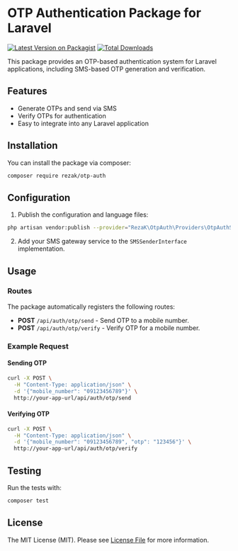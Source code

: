 # OTP Authentication Package for Laravel

[![Latest Version on Packagist](https://img.shields.io/packagist/v/rezak/otp-auth.svg?style=flat-square)](https://packagist.org/packages/rezak/otp-auth)
[![Total Downloads](https://img.shields.io/packagist/dt/rezak/otp-auth.svg?style=flat-square)](https://packagist.org/packages/rezak/otp-auth)

This package provides an OTP-based authentication system for Laravel applications, including SMS-based OTP generation and verification.

## Features
- Generate OTPs and send via SMS
- Verify OTPs for authentication
- Easy to integrate into any Laravel application

## Installation

You can install the package via composer:

```bash
composer require rezak/otp-auth
```

## Configuration

1. Publish the configuration and language files:

```bash
php artisan vendor:publish --provider="RezaK\OtpAuth\Providers\OtpAuthServiceProvider"
```

2. Add your SMS gateway service to the `SMSSenderInterface` implementation.

## Usage

### Routes

The package automatically registers the following routes:

- **POST** `/api/auth/otp/send` - Send OTP to a mobile number.
- **POST** `/api/auth/otp/verify` - Verify OTP for a mobile number.

### Example Request

#### Sending OTP
```bash
curl -X POST \
  -H "Content-Type: application/json" \
  -d '{"mobile_number": "09123456789"}' \
  http://your-app-url/api/auth/otp/send
```

#### Verifying OTP
```bash
curl -X POST \
  -H "Content-Type: application/json" \
  -d '{"mobile_number": "09123456789", "otp": "123456"}' \
  http://your-app-url/api/auth/otp/verify
```

## Testing

Run the tests with:

```bash
composer test
```

## License

The MIT License (MIT). Please see [License File](LICENSE.md) for more information.

